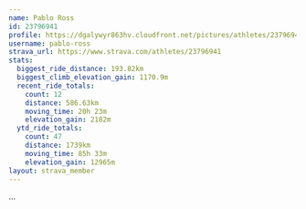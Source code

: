 ```yaml
---
name: Pablo Ross
id: 23796941
profile: https://dgalywyr863hv.cloudfront.net/pictures/athletes/23796941/14615399/1/large.jpg
username: pablo-ross
strava_url: https://www.strava.com/athletes/23796941
stats:
  biggest_ride_distance: 193.82km
  biggest_climb_elevation_gain: 1170.9m
  recent_ride_totals:
    count: 12
    distance: 586.63km
    moving_time: 20h 23m
    elevation_gain: 2182m
  ytd_ride_totals:
    count: 47
    distance: 1739km
    moving_time: 85h 33m
    elevation_gain: 12965m
layout: strava_member
--- 
```

...
